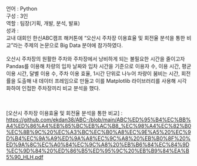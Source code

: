 언어 : Python <br>
구성 : 3인 <br>
역할 : 팀장(기획, 개발, 분석, 발표) <br>
성과 : <br>
교내 대회인 한신ABC캠프 해커톤에 “오산시 주차장 이용효율 및 회전율 분석을 통한 비교”라는 주제의 논문으로 Big Data 분야에 참가하였다. <br>
<br>
오산시 주차장의 원활한 주차와 주차장에서 낭비하게 되는 불필요한 시간을 줄이고자 Pandas를 이용해 차량의 입차 날짜와 입차 시간을 기준으로 이용자 수, 이용 시간, 평균 이용 시간, 달별 이용 수, 주차 이용 효율, 1시간 단위로 나누어 차량이 붐비는 시간, 회전률을 도출해 내 데이터 프레임으로 만들고 이를 Matplotlib 라이브러리를 사용해 시각화하여 인접한 주차장끼리 비교 분석을 했다.

<br><br>
[오산시 주차장 이용효율 및 회전율 분석을 통한 비교] : https://github.com/ekdan38/ABC-/blob/main/ABC%ED%95%B4%EC%BB%A4%ED%86%A4%EB%85%BC%EB%AC%B8_%EC%98%A4%EC%82%B0%EC%8B%9C%20%EC%A3%BC%EC%B0%A8%EC%9E%A5%20%EC%9D%B4%EC%9A%A9%ED%9A%A8%EC%9C%A8%20%EB%B0%8F%20%ED%9A%8C%EC%A0%84%EC%9C%A8%20%EB%B6%84%EC%84%9D%EC%9D%84%20%ED%86%B5%ED%95%9C%20%EB%B9%84%EA%B5%90_HLH.pdf
